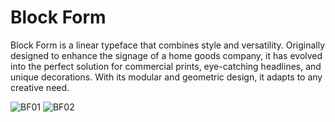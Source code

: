 # Block Form

Block Form is a linear typeface that combines style and versatility.
Originally designed to enhance the signage of a home goods company, it has evolved into the perfect solution for commercial prints, eye-catching headlines, and unique decorations.
With its modular and geometric design, it adapts to any creative need.

![BF01](https://github.com/user-attachments/assets/b4331568-342e-463d-a060-cec039cd42e6)
![BF02](https://github.com/user-attachments/assets/ad51444d-b032-4f58-99bc-9917db7f394d)
